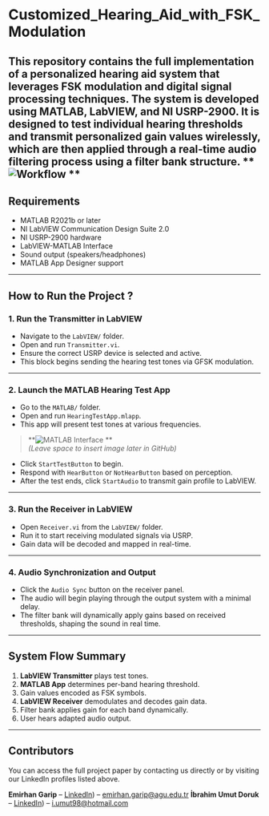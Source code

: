 # Customized_Hearing_Aid_with_FSK_Modulation
This repository contains the full implementation of a personalized hearing aid system that leverages FSK modulation and digital signal processing techniques. The system is developed using **MATLAB**, **LabVIEW**, and **NI USRP-2900**. It is designed to test individual hearing thresholds and transmit personalized gain values wirelessly, which are then applied through a real-time audio filtering process using a filter bank structure.
**![Workflow](https://github.com/user-attachments/assets/84c26c86-1c8f-40a9-bcb4-0b0fd8284f44) **  
---

##  Requirements

- MATLAB R2021b or later
- NI LabVIEW Communication Design Suite 2.0
- NI USRP-2900 hardware
- LabVIEW-MATLAB Interface
- Sound output (speakers/headphones)
- MATLAB App Designer support

---


##  How to Run the Project ?

### 1. Run the Transmitter in LabVIEW

- Navigate to the `LabVIEW/` folder.
- Open and run `Transmitter.vi`.
- Ensure the correct USRP device is selected and active.
- This block begins sending the hearing test tones via GFSK modulation.

---

### 2. Launch the MATLAB Hearing Test App

- Go to the `MATLAB/` folder.
- Open and run `HearingTestApp.mlapp`.
- This app will present test tones at various frequencies.

> **![MATLAB Interface](![image](https://github.com/user-attachments/assets/3d7be009-ec2c-4ab2-a32d-ace12a74acf9)
)
**  
> *(Leave space to insert image later in GitHub)*

- Click `StartTestButton` to begin.
- Respond with `HearButton` or `NotHearButton` based on perception.
- After the test ends, click `StartAudio` to transmit gain profile to LabVIEW.

---

### 3. Run the Receiver in LabVIEW

- Open `Receiver.vi` from the `LabVIEW/` folder.
- Run it to start receiving modulated signals via USRP.
- Gain data will be decoded and mapped in real-time.

---

### 4. Audio Synchronization and Output

- Click the `Audio Sync` button on the receiver panel.
- The audio will begin playing through the output system with a minimal delay.
- The filter bank will dynamically apply gains based on received thresholds, shaping the sound in real time.

---

##  System Flow Summary

1. **LabVIEW Transmitter** plays test tones.
2. **MATLAB App** determines per-band hearing threshold.
3. Gain values encoded as FSK symbols.
4. **LabVIEW Receiver** demodulates and decodes gain data.
5. Filter bank applies gain for each band dynamically.
6. User hears adapted audio output.

---
##  Contributors

You can access the full project paper by contacting us directly or by visiting our LinkedIn profiles listed above.

**Emirhan Garip** – [LinkedIn]([https://www.linkedin.com/in/emirhan-garip-776146215/)) – [emirhan.garip@agu.edu.tr](mailto:emirhan.garip@agu.edu.tr)
**İbrahim Umut Doruk** – [LinkedIn](https://www.linkedin.com/in/ibrahim-umut-doruk-9b1860217/)) – [i.umut98@hotmail.com](mailto:i.umut98@hotmail.com)


